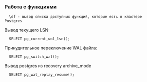 ### Работа с функциями

      \df - вывод списка доступных функций, которые есть в кластере Postgres
      
Вывод текущего LSN:

      SELECT pg_current_wal_lsn();
      
Принудительное переключение WAL файла:

      SELECT pg_switch_wal();

Вывод postgres из recovery archive_mode

      SELECT pg_wal_replay_resume(); 
